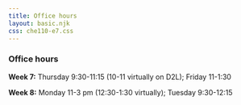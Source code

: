 ```yaml
---
title: Office hours
layout: basic.njk
css: che110-e7.css
---
```


### Office hours

**Week 7:** Thursday 9:30-11:15 (10-11 virtually on D2L); Friday 11-1:30

**Week 8:** Monday 11-3 pm (12:30-1:30 virtually); Tuesday 9:30-12:15

